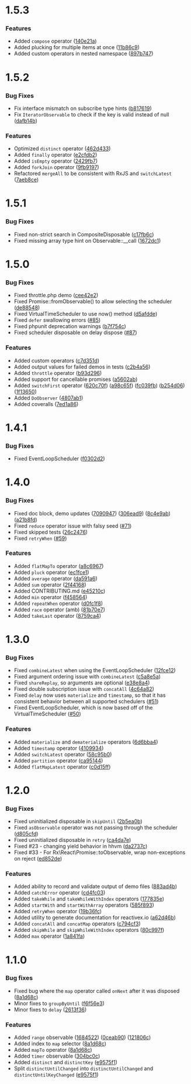# 1.5.3

### Features

- Added `compose` operator ([140e21a](https://github.com/ReactiveX/RxPHP/commit/140e21a61c2bcd6e2572d3b6d51d3309934b29d1))
- Added plucking for multiple items at once ([11b86c9](https://github.com/ReactiveX/RxPHP/commit/11b86c9eccc2dfb7d767b7cc4986d4f2d4ff548e))
- Added custom operators in nested namespace ([897b747](https://github.com/ReactiveX/RxPHP/commit/897b74795d42b94fef3242ca9534345fcb45ed7e))

# 1.5.2

### Bug Fixes

- Fix interface mismatch on subscribe type hints ([b817619](https://github.com/ReactiveX/RxPHP/commit/b8176196a9bb836579838966b0b89dcfcbc48dd1))
- Fix `IteratorObservable` to check if the key is valid instead of null ([dafb14b](https://github.com/ReactiveX/RxPHP/commit/dafb14bc8f0bd22550325419f7ab2e98a454659b))

### Features

- Optimized `distinct` operator ([462d433](https://github.com/ReactiveX/RxPHP/commit/462d433a9268d1de60e7fcd1a9af19a2cac5f164))
- Added `finally` operator ([e2cfdb2](https://github.com/ReactiveX/RxPHP/commit/e2cfdb2f8b374b0687d64c9e774a8557dbe77b5c))
- Added `isEmpty` operator ([2429fb7](https://github.com/ReactiveX/RxPHP/commit/2429fb719de6c499db5da6cede086725bf82ece9))
- Added `forkJoin` operator ([9fb9197](https://github.com/ReactiveX/RxPHP/commit/9fb9197d04e47cd68363c0d4de845519ae2e2a66))
- Refactored `mergeAll` to be consistent with RxJS and `switchLatest` ([7aeb8ce](https://github.com/ReactiveX/RxPHP/commit/7aeb8cef74b29bdaa09ea969daf78577299a2aad))

# 1.5.1

### Bug Fixes

- Fixed non-strict search in CompositeDisposable ([c17fb6c](https://github.com/ReactiveX/RxPHP/commit/c17fb6cbba2ab3ac7c351b0e7c7e74f30b24f3b4))
- Fixed missing array type hint on Observable::__call ([1672dc1](https://github.com/ReactiveX/RxPHP/commit/1672dc12a3817888dbac8207a324cf14600f6dee))


# 1.5.0

### Bug Fixes

- Fixed throttle.php demo ([cee42e2](https://github.com/ReactiveX/RxPHP/commit/cee42e2f04dd1df23c4a5ac013cb017d0af79b78))
- Fixed Promise::fromObservable() to allow selecting the scheduler ([de88548](https://github.com/ReactiveX/RxPHP/commit/de8854883d8f47d251961503daf6beea1d492959))
- Fixed VirtualTimeScheduler to use now() method ([d5afdde](https://github.com/ReactiveX/RxPHP/commit/d5afdde8e1913f5e0edee6a9667edfefc49a90ba))
- Fixed `defer` swallowing errors ([#85](https://github.com/ReactiveX/RxPHP/commit/5332561fe773e61da35adfe92c9766f1594442bb))
- Fixed phpunit deprecation warnings ([b7f754c](https://github.com/ReactiveX/RxPHP/commit/b7f754c1d5f337ae3a6383316cd3ca4bcec085e9))
- Fixed scheduler disposable on delay dispose ([#87](https://github.com/ReactiveX/RxPHP/commit/13287702407b77222a5aa0f2599df55c0b4e24a5))

### Features

- Added custom operators ([c7d351d](https://github.com/ReactiveX/RxPHP/commit/c7d351d579f90134eef3701d87eb1ea8cd1e072e))
- Added output values for failed demos in tests ([c2b4a56](https://github.com/ReactiveX/RxPHP/commit/c2b4a561224b9c8e3c2690b1b71c8aa97a2b7d22))
- Added `throttle` operator ([b93d296](https://github.com/ReactiveX/RxPHP/commit/b93d296771a199c81e8ff8f21085f73d404c5ad9))
- Added support for cancellable promises ([a5602ab](https://github.com/ReactiveX/RxPHP/commit/a5602abfc5b27152a509effdaff635e1d1a97419))
- Added `switchFirst` operator ([620c70f](https://github.com/ReactiveX/RxPHP/commit/620c70f1dd9ebc8bff15a5cd889e84f314437c69)) ([a98c65f](https://github.com/ReactiveX/RxPHP/commit/a98c65f7f73802503939520852747a004f988aa1)) ([fc039fb](https://github.com/ReactiveX/RxPHP/commit/fc039fbf45ac8104b8f71aa0300aeb5e18beba5c)) ([b254d06](https://github.com/ReactiveX/RxPHP/commit/b254d060b6eb80824b0f299d4aacab02f6550ef9)) ([1f13650](https://github.com/ReactiveX/RxPHP/commit/1f136501c1491a9caffade898d099a152d0b3784))
- Added `DoObserver` ([4807ab1](https://github.com/ReactiveX/RxPHP/commit/4807ab11285bb3f5e665cff2ead766d72f775a87))
- Added coveralls ([7ed1a86](https://github.com/ReactiveX/RxPHP/commit/7ed1a860546c3b9748ae82e59e5bfa6053f3a95f))

# 1.4.1

### Bug Fixes

- Fixed EventLoopScheduler ([f0302d2](https://github.com/ReactiveX/RxPHP/commit/680eed0af8596a938871aac967419c150f0302d2))


# 1.4.0

### Bug Fixes

- Fixed doc block, demo updates ([7090947](https://github.com/ReactiveX/RxPHP/commit/70909479b99f2cc8fafa3ca666ff842b9c9f013e)) ([306ead9](https://github.com/ReactiveX/RxPHP/commit/306ead9c10356f2efcb0711d7581d6ebca2efd25)) ([8c4e9ab](https://github.com/ReactiveX/RxPHP/commit/8c4e9abf2d0993dbe126182fb1a6289c4568d353)) ([a21b8fd](https://github.com/ReactiveX/RxPHP/commit/a21b8fdf28bbe4b95599fca6febf2361899454d6))
- Fixed `reduce` operator issue with falsy seed ([#71](https://github.com/ReactiveX/RxPHP/commit/d1cb412535beddb4d9892887104921340495bf81))
- Fixed skipped tests ([26c2476](https://github.com/ReactiveX/RxPHP/commit/26c2476a2459307e9883279a258e1ed6dc854ed2))
- Fixed `retryWhen` ([#59](https://github.com/ReactiveX/RxPHP/commit/e8e44ea9ae0b8f20c5fc4332aecec498cdcfc721))

### Features

- Added `flatMapTo` operator ([a8c6967](https://github.com/ReactiveX/RxPHP/commit/a8c69671ff4b7872423ebb602fba759c9564ae66))
- Added `pluck` operator ([ec1fce1](https://github.com/ReactiveX/RxPHP/commit/ec1fce117bdc9a82e004624e2e8fcfb20ed50add))
- Added `average` operator ([da591a6](https://github.com/ReactiveX/RxPHP/commit/da591a6cf8f32e923a597d08426fe1c8be116f7b))
- Added `sum` operator ([2f44168](https://github.com/ReactiveX/RxPHP/commit/2f441687b8b806f4151f8966f38f1b11b065cd77))
- Added CONTRIBUTING.md ([e45210c](https://github.com/ReactiveX/RxPHP/commit/e45210c9facbb3c38a48c8018f883dc820c6a292))
- Added `min` operator ([f458564](https://github.com/ReactiveX/RxPHP/commit/f458564c82245813e3cf4d7d84a461b8a983e270))
- Added `repeatWhen` operator ([d0fc1f8](https://github.com/ReactiveX/RxPHP/commit/d0fc1f84721940638274cd71492e91ea0030e4e4))
- Added `race` operator (amb) ([81b70e7](https://github.com/ReactiveX/RxPHP/commit/81b70e7e7eca111fdfaa0bdc00a5b45afd569a6b))
- Added `takeLast` operator ([8759ca4](https://github.com/ReactiveX/RxPHP/commit/8759ca42ba201b94c0a3dbe0979fde673c83df25))

# 1.3.0

### Bug Fixes

- Fixed `combineLatest` when using the EventLoopScheduler ([12fce12](https://github.com/ReactiveX/RxPHP/commit/12fce1200e8d7951bcfc12a681f7105d5a171620))
- Fixed argument ordering issue with `combineLatest` ([c5a8e5a](https://github.com/ReactiveX/RxPHP/commit/c5a8e5a07b4cae3bfe506ba2fced59fa3ed0467e))
- Fixed `shareReplay`, so arguments are optional ([e38e8a4](https://github.com/ReactiveX/RxPHP/commit/e38e8a4da42f154caa58e8aa006b7c515fe3d809))
- Fixed double subscription issue with `concatAll` ([4c64a82](https://github.com/ReactiveX/RxPHP/commit/4c64a82478fdf180dee97283413da85c38bc4ab7))
- Fixed `delay` now uses `materialize` and `timestamp`, so that it has consistent behavior between all supported schedulers ([#51](https://github.com/ReactiveX/RxPHP/pull/51)) 
- Fixed EventLoopScheduler, which is now based off of the VirtualTimeScheduler ([#50](https://github.com/ReactiveX/RxPHP/pull/50))


### Features

- Added `materialize` and `dematerialize` operators ([6d6bba4](https://github.com/ReactiveX/RxPHP/commit/6d6bba44a139bb4c6a05ec5b4521ac3d13825a24))
- Added `timestamp` operator ([4109934](https://github.com/ReactiveX/RxPHP/commit/41099345d05e2dac87b84ea3b297ab31421f9504)) 
- Added `switchLatest` operator ([58c95b0](https://github.com/ReactiveX/RxPHP/commit/58c95b04271dd3dee8f1c71673ba7e4b6056d8e5))
- Added `partition` operator ([ca95144](https://github.com/ReactiveX/RxPHP/commit/ca951446f38a0ae16bc02039f70c89c74c98fe66))
- Added `flatMapLatest` operator ([c0d15ff](https://github.com/ReactiveX/RxPHP/commit/c0d15ffd88ecda1a32f7cba73112c28c667ce9a8))

# 1.2.0

### Bug Fixes

- Fixed uninitialized disposable in `skipUntil` ([2b5ea0b](https://github.com/ReactiveX/RxPHP/commit/2b5ea0b5fc8ae6f6cda20eb0fb0a3512ea3ef217))
- Fixed `asObservable` operator was not passing through the scheduler ([d805cfd](https://github.com/ReactiveX/RxPHP/commit/d805cfdf620334ab977ef9532f1c2e29f79c4cf7))
- Fixed uninitialized disposable in `retry` ([ca4da7e](https://github.com/ReactiveX/RxPHP/commit/ca4da7e24527ffcb7d206865e1e8c2caee3ea583))
- Fixed #23 - changing yield behavior in hhvm ([da2737c](https://github.com/ReactiveX/RxPHP/commit/da2737ccd19fa3faed3cedc734130c8e6866d66f))
- Fixed #33 - For Rx\React\Promise::toObservable, wrap non-exceptions on reject ([ed852de](https://github.com/ReactiveX/RxPHP/commit/ed852de1596652466d72ef0a67b491a3b0242927))

### Features

- Added ability to record and validate output of demo files ([883ad4b](https://github.com/ReactiveX/RxPHP/commit/883ad4ba8bfeb3e2192d7501039b99eb8a641229))
- Added `catchError` operator ([cd4fc03](https://github.com/ReactiveX/RxPHP/commit/cd4fc034644e7d30c697597d9cec4d4995080dcd))
- Added `takeWhile` and `takeWhileWithIndex` operators ([177835e](https://github.com/ReactiveX/RxPHP/commit/177835e8dbfd593f1f62cefb88012bd9ed306d77))
- Added `startWith` and `startWithArray` operators ([585f893](https://github.com/ReactiveX/RxPHP/commit/585f8933dd859c720aacee385f3ac0c62f07f0f0))
- Added `retryWhen` operator ([19b36fc](https://github.com/ReactiveX/RxPHP/commit/19b36fc5f232ad1f4d8a7da953e59d09affc7bb1))
- Added utility to generate documentation for reactivex.io ([a62d46b](https://github.com/ReactiveX/RxPHP/commit/a62d46b50a24bc88adca5da64215f00c5ce2b350))
- Added `concatAll` and `concatMap` operators ([c794cf3](https://github.com/ReactiveX/RxPHP/commit/c794cf31cf577fe374f7ab120c6a0b20afeb3957))
- Added `skipWhile` and `skipWhileWithIndex` operators ([80c997f](https://github.com/ReactiveX/RxPHP/commit/80c997ff1cc2ed852ca2db4f60872fc32cab2daf))
- Added `max` operator ([1a841fa](https://github.com/ReactiveX/RxPHP/commit/1a841fa25e7b17c70fd00084a3688fb5d432ce15))

# 1.1.0

### Bug fixes

- Fixed bug where the `map` operator called `onNext` after it was disposed ([8a1d68c](https://github.com/ReactiveX/RxPHP/commit/8a1d68c))
- Minor fixes to `groupByUntil` ([f6f56e3](https://github.com/ReactiveX/RxPHP/commit/f6f56e3))
- Minor fixes to `delay` ([2613f36](https://github.com/ReactiveX/RxPHP/commit/2613f36))

### Features

- Added `range` observable ([1684522](https://github.com/ReactiveX/RxPHP/commit/1684522)) ([0ceab90](https://github.com/ReactiveX/RxPHP/commit/0ceab90)) ([121806c](https://github.com/ReactiveX/RxPHP/commit/121806c))
- Added index to `map` selector ([8a1d68c](https://github.com/ReactiveX/RxPHP/commit/8a1d68c))
- Added `mapTo` operator ([8a1d68c](https://github.com/ReactiveX/RxPHP/commit/8a1d68c))
- Added `timer` observable ([304bc0c](https://github.com/ReactiveX/RxPHP/commit/304bc0c))
- Added `distinct` and `distinctKey` ([e9575f1](https://github.com/ReactiveX/RxPHP/commit/e9575f1))
- Split `distinctUntilChanged` into `distinctUntilChanged` and `distinctUntilKeyChanged` ([e9575f1](https://github.com/ReactiveX/RxPHP/commit/e9575f1))

